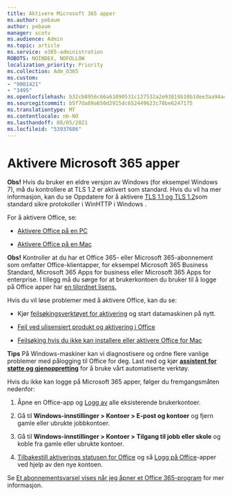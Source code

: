 ```yaml
---
title: Aktivere Microsoft 365 apper
ms.author: pebaum
author: pebaum
manager: scotv
ms.audience: Admin
ms.topic: article
ms.service: o365-administration
ROBOTS: NOINDEX, NOFOLLOW
localization_priority: Priority
ms.collection: Adm_O365
ms.custom:
- "9001421"
- "3495"
ms.openlocfilehash: b32cb8956c66a61090531c137532a2e93819b10b1dee3aa94a429e4d94844451
ms.sourcegitcommit: b5f7da89a650d2915dc652449623c78be6247175
ms.translationtype: MT
ms.contentlocale: nb-NO
ms.lasthandoff: 08/05/2021
ms.locfileid: "53937686"
---
```

# <a name="activating-microsoft-365-apps"></a>Aktivere Microsoft 365 apper

**Obs!** Hvis du bruker en eldre versjon av Windows (for eksempel Windows 7), må du kontrollere at TLS 1.2 er aktivert som standard. Hvis du vil ha mer informasjon, kan du se Oppdatere for å aktivere [TLS 1.1 og TLS 1.2](https://support.microsoft.com/topic/update-to-enable-tls-1-1-and-tls-1-2-as-default-secure-protocols-in-winhttp-in-windows-c4bd73d2-31d7-761e-0178-11268bb10392)som standard sikre protokoller i WinHTTP i Windows .

For å aktivere Office, se:

- [Aktivere Office på en PC](https://support.office.com/article/activate-office-5bd38f38-db92-448b-a982-ad170b1e187e) 

- [Aktivere Office på en Mac](https://support.office.com/article/activate-office-for-mac-7f6646b1-bb14-422a-9ad4-a53410fcefb2)

**Obs!**  Kontroller at du har et Office 365- eller [](https://support.office.com/article/28cbc8cf-1332-4f04-9123-9b660abb629e)Microsoft 365-abonnement som omfatter Office-klientapper, for eksempel Microsoft 365 Business Standard, Microsoft 365 Apps for business eller Microsoft 365 Apps for enterprise. I tillegg må du sørge for at brukerkontoen du bruker til å logge på Office apper har [en tilordnet lisens.](/microsoft-365/admin/manage/assign-licenses-to-users)

Hvis du vil løse problemer med å aktivere Office, kan du se:

- Kjør [feilsøkingsverktøyet for aktivering](https://aka.ms/SARA-OfficeActivation-Alchemy) og start datamaskinen på nytt.
- [Feil ved ulisensiert produkt og aktivering i Office](https://support.office.com/article/unlicensed-product-and-activation-errors-in-office-0d23d3c0-c19c-4b2f-9845-5344fedc4380)

- [Feilsøking hvis du ikke kan installere eller aktivere Office for Mac](https://support.office.com/article/what-to-try-if-you-can-t-install-or-activate-office-for-mac-5efba2b4-b1e6-4e5f-bf3c-6ab945d03dea)

**Tips** På Windows-maskiner kan vi diagnostisere og ordne flere vanlige problemer med pålogging til Office for deg. Last ned og kjør **[assistent for støtte og gjenoppretting](https://aka.ms/SaRA-OfficeSignInScenario)** for å bruke vårt automatiserte verktøy.

Hvis du ikke kan logge på Microsoft 365 apper, følger du fremgangsmåten nedenfor:

1. Åpne en Office-app og [Logg av](https://go.microsoft.com/fwlink/?linkid=2114082) alle eksisterende brukerkontoer.

2. Gå til **Windows-innstillinger > Kontoer > E-post og kontoer** og fjern gamle eller ubrukte jobbkontoer.

3. Gå til **Windows-innstillinger > Kontoer > Tilgang til jobb eller skole** og koble fra gamle eller ubrukte kontoer.

4. [Tilbakestill aktiverings statusen for Office](/office365/troubleshoot/activation/reset-office-365-proplus-activation-state) og så [Logg på Office](https://support.office.com/article/sign-in-to-office-b9582171-fd1f-4284-9846-bdd72bb28426)-apper ved hjelp av den nye kontoen.

Se [Et abonnementsvarsel vises når jeg åpner et Office 365-program](https://support.office.com/article/a-subscription-notice-appears-when-i-open-an-office-365-application-4cabe32c-f594-4c0e-9191-3d3ade10cceb) for mer informasjon.
